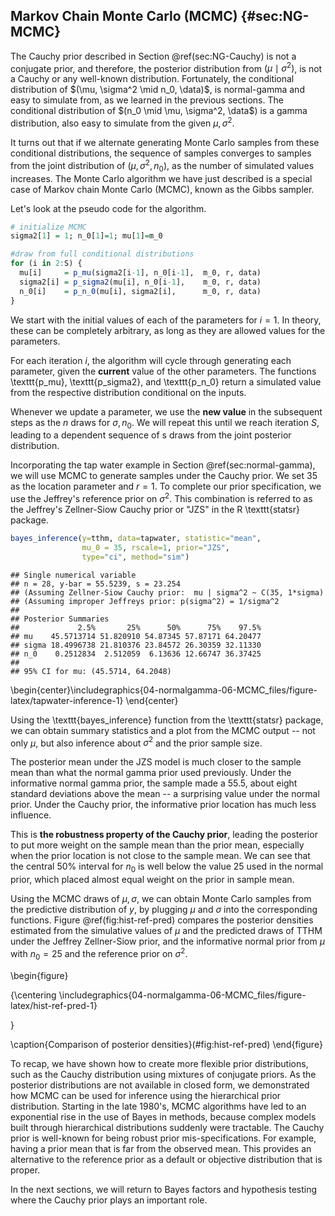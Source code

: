 ## Markov Chain Monte Carlo (MCMC)  {#sec:NG-MCMC}




The Cauchy prior described in Section \@ref(sec:NG-Cauchy) is not a conjugate prior, and therefore, the posterior distribution from $(\mu \mid \sigma^2)$, is not a Cauchy or any well-known distribution. Fortunately, the conditional distribution of $(\mu, \sigma^2 \mid n_0, \data)$, is normal-gamma and easy to simulate from, as we learned in the previous sections. The conditional distribution of $(n_0 \mid \mu, \sigma^2, \data$) is a gamma distribution, also easy to simulate from the given $\mu, \sigma^2$.

It turns out that if we alternate generating Monte Carlo samples from these conditional distributions, the sequence of samples converges to samples from the joint distribution of $(\mu, \sigma^2, n_0)$, as the number of simulated values increases. The Monte Carlo algorithm we have just described is a special case of Markov chain Monte Carlo (MCMC), known as the Gibbs sampler.

Let's look at the pseudo code for the algorithm.




```r
# initialize MCMC
sigma2[1] = 1; n_0[1]=1; mu[1]=m_0

#draw from full conditional distributions
for (i in 2:S) {
  mu[i]     = p_mu(sigma2[i-1], n_0[i-1],  m_0, r, data)
  sigma2[i] = p_sigma2(mu[i], n_0[i-1],    m_0, r, data)
  n_0[i]    = p_n_0(mu[i], sigma2[i],      m_0, r, data)
}
```

We start with the initial values of each of the parameters for $i=1$. In theory, these can be completely arbitrary, as long as they are allowed values for the parameters.

For each iteration $i$, the algorithm will cycle through generating each parameter, given the **current** value of the other parameters. The functions \texttt{p$\_$mu}, \texttt{p$\_$sigma2}, and \texttt{p$\_$n$\_$0} return a simulated value from the respective distribution conditional on the inputs.

Whenever we update a parameter, we use the **new value** in the subsequent steps as the $n$ draws for $\sigma, n_0$. We will repeat this until we reach iteration $S$, leading to a dependent sequence of s draws from the joint posterior distribution.

Incorporating the tap water example in Section \@ref(sec:normal-gamma), we will use MCMC to generate samples under the Cauchy prior. We set 35 as the location parameter and $r=1$. To complete our prior specification, we use the Jeffrey's reference prior on $\sigma^2$. This combination is referred to as the Jeffrey's Zellner-Siow Cauchy prior or "JZS" in the R \texttt{statsr} package.





```r
bayes_inference(y=tthm, data=tapwater, statistic="mean",
                mu_0 = 35, rscale=1, prior="JZS",
                type="ci", method="sim")
```

```
## Single numerical variable
## n = 28, y-bar = 55.5239, s = 23.254
## (Assuming Zellner-Siow Cauchy prior:  mu | sigma^2 ~ C(35, 1*sigma)
## (Assuming improper Jeffreys prior: p(sigma^2) = 1/sigma^2
## 
## Posterior Summaries
##             2.5%       25%      50%      75%    97.5%
## mu    45.5713714 51.820910 54.87345 57.87171 64.20477
## sigma 18.4996738 21.810376 23.84572 26.30359 32.11330
## n_0    0.2512834  2.512059  6.13636 12.66747 36.37425
## 
## 95% CI for mu: (45.5714, 64.2048)
```



\begin{center}\includegraphics{04-normalgamma-06-MCMC_files/figure-latex/tapwater-inference-1} \end{center}

Using the \texttt{bayes$\_$inference} function from the \texttt{statsr} package, we can obtain summary statistics and a plot from the MCMC output -- not only $\mu$, but also inference about $\sigma^2$ and the prior sample size.

The posterior mean under the JZS model is much closer to the sample mean than what the normal gamma prior used previously. Under the informative normal gamma prior, the sample made a 55.5, about eight standard deviations above the mean -- a surprising value under the normal prior. Under the Cauchy prior, the informative prior location has much less influence.

This is **the robustness property of the Cauchy prior**, leading the posterior to put more weight on the sample mean than the prior mean, especially when the prior location is not close to the sample mean. We can see that the central 50% interval for $n_0$ is well below the value 25 used in the normal prior, which placed almost equal weight on the prior in sample mean.

Using the MCMC draws of $\mu, \sigma$, we can obtain Monte Carlo samples from the predictive distribution of $y$, by plugging $\mu$ and $\sigma$ into the corresponding functions. Figure \@ref(fig:hist-ref-pred) compares the posterior densities estimated from the simulative values of $\mu$ and the predicted draws of TTHM under the Jeffrey Zellner-Siow prior, and the informative normal prior from $\mu$ with $n_0 = 25$ and the reference prior on $\sigma^2$.

\begin{figure}

{\centering \includegraphics{04-normalgamma-06-MCMC_files/figure-latex/hist-ref-pred-1} 

}

\caption{Comparison of posterior densities}(\#fig:hist-ref-pred)
\end{figure}

To recap, we have shown how to create more flexible prior distributions, such as the Cauchy distribution using mixtures of conjugate priors. As the posterior distributions are not available in closed form, we demonstrated how MCMC can be used for inference using the hierarchical prior distribution. Starting in the late 1980's, MCMC algorithms have led to an exponential rise in the use of Bayes in methods, because complex models built through hierarchical distributions suddenly were tractable. The Cauchy prior is well-known for being robust prior mis-specifications. For example, having a prior mean that is far from the observed mean. This provides an alternative to the reference prior as a default or objective distribution that is proper.

In the next sections, we will return to Bayes factors and hypothesis testing where the Cauchy prior plays an important role.
